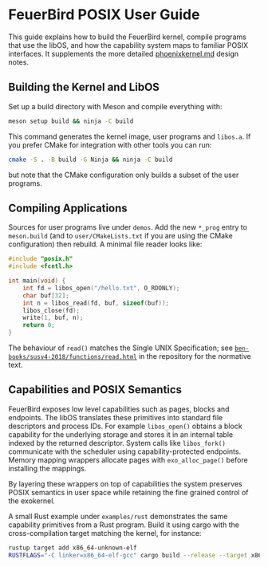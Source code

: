 # FeuerBird POSIX User Guide

This guide explains how to build the FeuerBird kernel, compile programs that use the libOS, and how the capability system maps to familiar POSIX interfaces. It supplements the more detailed [phoenixkernel.md](phoenixkernel.md) design notes.

## Building the Kernel and LibOS

Set up a build directory with Meson and compile everything with:

```sh
meson setup build && ninja -C build
```

This command generates the kernel image, user programs and `libos.a`.
If you prefer CMake for integration with other tools you can run:

```sh
cmake -S . -B build -G Ninja && ninja -C build
```

but note that the CMake configuration only builds a subset of the user
programs.

## Compiling Applications

Sources for user programs live under `demos`. Add the new
`*_prog` entry to `meson.build` (and to `user/CMakeLists.txt`
if you are using the CMake configuration) then rebuild. A minimal file
reader looks like:

```c
#include "posix.h"
#include <fcntl.h>

int main(void) {
    int fd = libos_open("/hello.txt", O_RDONLY);
    char buf[32];
    int n = libos_read(fd, buf, sizeof(buf));
    libos_close(fd);
    write(1, buf, n);
    return 0;
}
```

The behaviour of `read()` matches the Single UNIX Specification; see [`ben-books/susv4-2018/functions/read.html`](ben-books/susv4-2018/functions/read.html) in the repository for the normative text.

## Capabilities and POSIX Semantics

FeuerBird exposes low level capabilities such as pages, blocks and endpoints. The libOS translates these primitives into standard file descriptors and process IDs. For example `libos_open()` obtains a block capability for the underlying storage and stores it in an internal table indexed by the returned descriptor. System calls like `libos_fork()` communicate with the scheduler using capability-protected endpoints. Memory mapping wrappers allocate pages with `exo_alloc_page()` before installing the mappings.

By layering these wrappers on top of capabilities the system preserves POSIX semantics in user space while retaining the fine grained control of the exokernel.

A small Rust example under `examples/rust` demonstrates the same
capability primitives from a Rust program. Build it using cargo with the
cross-compilation target matching the kernel, for instance:

```sh
rustup target add x86_64-unknown-elf
RUSTFLAGS="-C linker=x86_64-elf-gcc" cargo build --release --target x86_64-unknown-elf
```
